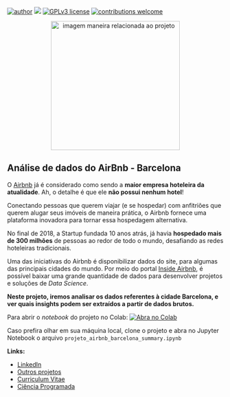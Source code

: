 [![author](https://img.shields.io/badge/author-Francisco&nbsp;Bustamante-red.svg)](https://www.linkedin.com/in/flsbustamante/) 
[![](https://img.shields.io/badge/python-3.8+-blue.svg)](https://www.python.org/) 
[![GPLv3 license](https://img.shields.io/badge/License-GPLv3-blue.svg)](LICENSE) 
[![contributions welcome](https://img.shields.io/badge/contributions-welcome-brightgreen.svg?style=flat)](https://github.com/chicolucio/airbnb-barcelona/issues)

<p align="center">
  <img src="https://images.unsplash.com/photo-1464790719320-516ecd75af6c?ixlib=rb-1.2.1&ixid=MnwxMjA3fDB8MHxwaG90by1wYWdlfHx8fGVufDB8fHx8&auto=format&fit=crop&w=2670&q=80" alt="imagem maneira relacionada ao projeto"height="300px" >
</p>

## Análise de dados do AirBnb - Barcelona

O [Airbnb](https://www.airbnb.com.br/) já é considerado como sendo a **maior empresa hoteleira da atualidade**. Ah, o detalhe é que ele **não possui nenhum hotel**!

Conectando pessoas que querem viajar (e se hospedar) com anfitriões que querem alugar seus imóveis de maneira prática, o Airbnb fornece uma plataforma inovadora para tornar essa hospedagem alternativa.

No final de 2018, a Startup fundada 10 anos atrás, já havia **hospedado mais de 300 milhões** de pessoas ao redor de todo o mundo, desafiando as redes hoteleiras tradicionais.

Uma das iniciativas do Airbnb é disponibilizar dados do site, para algumas das principais cidades do mundo. Por meio do portal [Inside Airbnb](http://insideairbnb.com/get-the-data.html), é possível baixar uma grande quantidade de dados para desenvolver projetos e soluções de *Data Science*.

**Neste projeto, iremos analisar os dados referentes à cidade Barcelona, e ver quais insights podem ser extraídos a partir de dados brutos.**

Para abrir o *notebook* do projeto no Colab:
[![Abra no Colab](https://colab.research.google.com/assets/colab-badge.svg)](https://colab.research.google.com/github/chicolucio/airbnb-barcelona/blob/master/projeto_airbnb_barcelona_summary_colab.ipynb)

Caso prefira olhar em sua máquina local, clone o projeto e abra no Jupyter
Notebook o arquivo `projeto_airbnb_barcelona_summary.ipynb`

**Links:**

- [LinkedIn](https://www.linkedin.com/in/flsbustamante/)
- [Outros projetos](https://franciscobustamante.com.br/projects/)
- [Curriculum Vitae](https://franciscobustamante.com.br/about/)
- [Ciência Programada](https://cienciaprogramada.com.br)
<!-- - [Portfolio Data Science]() -->
